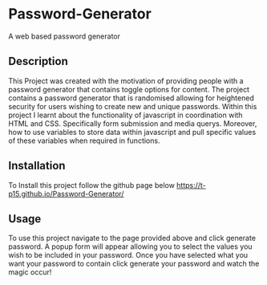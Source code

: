 # Password-Generator

A web based password generator

## Description

This Project was created with the motivation of providing people with a password generator that contains toggle options for content. The project contains a password generator that is randomised allowing for heightened security for users wishing to create new and unique passwords. Within this project I learnt about the functionality of javascript in coordination with HTML and CSS. Specifically form submission and media querys. Moreover, how to use variables to store data within javascript and pull specific values of these variables when required in functions. 

## Installation 

To Install this project follow the github page below https://t-p15.github.io/Password-Generator/ 

## Usage

To use this project navigate to the page provided above and click generate password. A popup form will appear allowing you to select the values you wish to be included in your password. Once you have selected what you want your password to contain click generate your password and watch the magic occur!